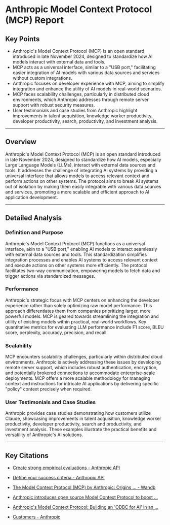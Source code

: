 # Anthropic Model Context Protocol (MCP) Report

## Key Points

*   Anthropic's Model Context Protocol (MCP) is an open standard introduced in late November 2024, designed to standardize how AI models interact with external data and tools.
*   MCP acts as a universal interface, similar to a "USB port," facilitating easier integration of AI models with various data sources and services without custom integrations.
*   Anthropic focuses on developer experience with MCP, aiming to simplify integration and enhance the utility of AI models in real-world scenarios.
*   MCP faces scalability challenges, particularly in distributed cloud environments, which Anthropic addresses through remote server support with robust security measures.
*   User testimonials and case studies from Anthropic highlight improvements in talent acquisition, knowledge worker productivity, developer productivity, search, productivity, and investment analysis.

---

## Overview

Anthropic's Model Context Protocol (MCP) is an open standard introduced in late November 2024, designed to standardize how AI models, especially Large Language Models (LLMs), interact with external data sources and tools. It addresses the challenge of integrating AI systems by providing a universal interface that allows models to access relevant context and perform actions on other systems. The protocol aims to break AI systems out of isolation by making them easily integrable with various data sources and services, promoting a more scalable and efficient approach to AI application development.

---

## Detailed Analysis

### Definition and Purpose

Anthropic's Model Context Protocol (MCP) functions as a universal interface, akin to a "USB port," enabling AI models to interact seamlessly with external data sources and tools. This standardization simplifies integration processes and enables AI systems to access relevant context and execute actions on other systems more efficiently. The protocol facilitates two-way communication, empowering models to fetch data and trigger actions via standardized messages.

### Performance

Anthropic's strategic focus with MCP centers on enhancing the developer experience rather than solely optimizing raw model performance. This approach differentiates them from companies prioritizing larger, more powerful models. MCP is geared towards streamlining the integration and utility of existing models within practical, real-world workflows. Key quantitative metrics for evaluating LLM performance include F1 score, BLEU score, perplexity, accuracy, precision, and recall.

### Scalability

MCP encounters scalability challenges, particularly within distributed cloud environments. Anthropic is actively addressing these issues by developing remote server support, which includes robust authentication, encryption, and potentially brokered connections to accommodate enterprise-scale deployments. MCP offers a more scalable methodology for managing context and instructions for intricate AI applications by delivering specific "policy" context precisely when required.

### User Testimonials and Case Studies

Anthropic provides case studies demonstrating how customers utilize Claude, showcasing improvements in talent acquisition, knowledge worker productivity, developer productivity, search and productivity, and investment analysis. These examples illustrate the practical benefits and versatility of Anthropic's AI solutions.

---

## Key Citations

- [Create strong empirical evaluations - Anthropic API](https://docs.anthropic.com/en/docs/build-with-claude/develop-tests)

- [Define your success criteria - Anthropic API](https://docs.anthropic.com/en/docs/build-with-claude/define-success)

- [The Model Context Protocol (MCP) by Anthropic: Origins ... - Wandb](https://wandb.ai/onlineinference/mcp/reports/The-Model-Context-Protocol-MCP-by-Anthropic-Origins-functionality-and-impact--VmlldzoxMTY5NDI4MQ)

- [Anthropic introduces open source Model Context Protocol to boost ...](https://www.techmonitor.ai/digital-economy/ai-and-automation/anthropic-introduces-open-source-mcp-to-simplify-ai-system-integrations)

- [Anthropic's Model Context Protocol: Building an 'ODBC for AI' in an ...](https://salesforcedevops.net/index.php/2024/11/29/anthropics-model-context-protocol/)

- [Customers - Anthropic](https://www.anthropic.com/customers)